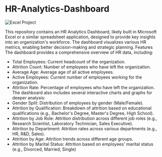# HR-Analytics-Dashboard
![Excel Project](https://github.com/user-attachments/assets/bc683294-0430-400a-87e5-ee2d0c9b673e)

This repository contains an HR Analytics Dashboard, likely built in Microsoft Excel or a similar spreadsheet application, designed to provide key insights into an organization's workforce. The dashboard visualizes various HR metrics, enabling better decision-making and strategic planning.
Features
The dashboard provides a comprehensive overview of HR data, including:
 * Total Employees: Current headcount of the organization.
 * Attrition Count: Number of employees who have left the organization.
 * Average Age: Average age of all active employees.
 * Active Employees: Current number of employees working for the organization.
 * Attrition Rate: Percentage of employees who have left the organization.
The dashboard also includes several interactive charts and graphs for deeper analysis:
 * Gender Split: Distribution of employees by gender (Male/Female).
 * Attrition by Qualification: Breakdown of attrition based on educational qualifications (e.g., Bachelor's Degree, Master's Degree, High School).
 * Attrition by Job Role: Attrition distribution across different job roles (e.g., Research Scientist, Laboratory Technician, Sales Executive).
 * Attrition by Department: Attrition rates across various departments (e.g., HR, R&D, Sales).
 * Attrition by Age: Attrition trends across different age groups.
 * Attrition by Marital Status: Attrition based on employees' marital status (e.g., Divorced, Married, Single)
